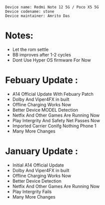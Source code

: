  ```
Device name: Redmi Note 12 5G / Poco X5 5G
Device codename: stone
Device maintainer: Amrito Das
```

# Notes:
- Let the rom settle
- BB improves after 1-2 cycles
- Dont Use Hyper OS firmware For Now

# Febuary Update : 
- A14 Official Update With Febuary Patch
- Dolby And Viper4FX in built
- Offline Charging Works Now
- Better Device MODEL Detection 
- Netfix And Other Games Are Running Now
- Play Intergrity And Safety Net Passes Now
- Imported Carrier Conifg Nothing Phone 1 
- Many More Changes

# January Update : 
- Initial A14 Official Update
- Dolby And Viper4FX in built
- Offline Charging Works Now
- Better Device Detection 
- Netfix And Other Games Are Running Now
- Play Intergrity Fails
- Many More Changes

